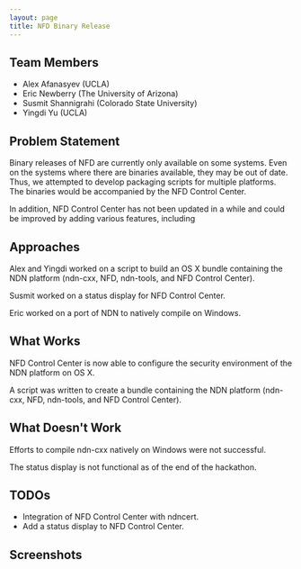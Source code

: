 ```yaml
---
layout: page
title: NFD Binary Release
---
```


## Team Members ##

- Alex Afanasyev (UCLA)
- Eric Newberry (The University of Arizona)
- Susmit Shannigrahi (Colorado State University)
- Yingdi Yu (UCLA)

## Problem Statement ##

Binary releases of NFD are currently only available on some systems. Even on the systems where there are binaries available, they may be out of date. Thus, we attempted to develop packaging scripts for multiple platforms. The binaries would be accompanied by the NFD Control Center.

In addition, NFD Control Center has not been updated in a while and could be improved by adding various features, including 

## Approaches ##

Alex and Yingdi worked on a script to build an OS X bundle containing the NDN platform (ndn-cxx, NFD, ndn-tools, and NFD Control Center).

Susmit worked on a status display for NFD Control Center.

Eric worked on a port of NDN to natively compile on Windows.

## What Works ##

NFD Control Center is now able to configure the security environment of the NDN platform on OS X.

A script was written to create a bundle containing the NDN platform (ndn-cxx, NFD, ndn-tools, and NFD Control Center).

## What Doesn't Work ##

Efforts to compile ndn-cxx natively on Windows were not successful.

The status display is not functional as of the end of the hackathon.

## TODOs ##

 - Integration of NFD Control Center with ndncert.
 - Add a status display to NFD Control Center.

## Screenshots ##
